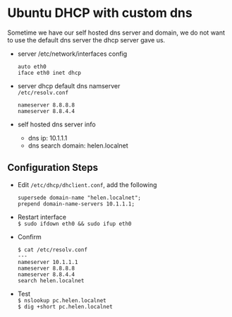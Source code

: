 # Ubuntu DHCP with custom dns

Sometime we have our self hosted dns server and domain, we do not want to use the default dns server the dhcp server gave us.

- server /etc/network/interfaces config  

  ```
  auto eth0
  iface eth0 inet dhcp
  ```

- server dhcp default dns namserver  
  `/etc/resolv.conf`  

  ```
  nameserver 8.8.8.8
  nameserver 8.8.4.4
  ```

- self hosted dns server info
  - dns ip: 10.1.1.1
  - dns search domain: helen.localnet

## Configuration Steps  
- Edit `/etc/dhcp/dhclient.conf`, add the following  

  ```
  supersede domain-name "helen.localnet";
  prepend domain-name-servers 10.1.1.1;
  ```

- Restart interface  
  `$ sudo ifdown eth0 && sudo ifup eth0`

- Confirm  

  ```
  $ cat /etc/resolv.conf
  ---
  nameserver 10.1.1.1
  nameserver 8.8.8.8
  nameserver 8.8.4.4
  search helen.localnet
  ```

- Test  
  `$ nslookup pc.helen.localnet`  
  `$ dig +short pc.helen.localnet`  
